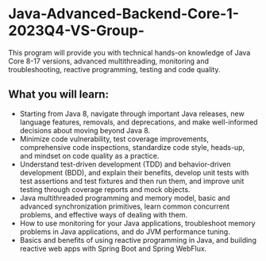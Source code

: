 # Java-Advanced-Backend-Core-1-2023Q4-VS-Group-
This program will provide you with technical hands-on knowledge of Java Core 8-17 versions, advanced multithreading, monitoring and troubleshooting, reactive programming, testing and code quality.

## What you will learn:
- Starting from Java 8, navigate through important Java releases, new language features, removals, and deprecations, and make well-informed decisions about moving beyond Java 8.
- Minimize code vulnerability, test coverage improvements, comprehensive code inspections, standardize code style, heads-up, and mindset on code quality as a practice.
- Understand test-driven development (TDD) and behavior-driven development (BDD), and explain their benefits, develop unit tests with test assertions and test fixtures and then run them, and improve unit testing through coverage reports and mock objects.
- Java multithreaded programming and memory model, basic and advanced synchronization primitives, learn common concurrent problems, and effective ways of dealing with them.
- How to use monitoring for your Java applications, troubleshoot memory problems in Java applications, and do JVM performance tuning.
- Basics and benefits of using reactive programming in Java, and building reactive web apps with Spring Boot and Spring WebFlux.


